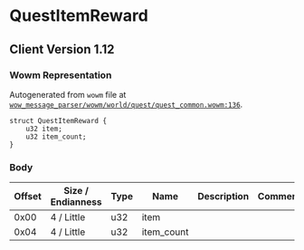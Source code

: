 # QuestItemReward

## Client Version 1.12

### Wowm Representation

Autogenerated from `wowm` file at [`wow_message_parser/wowm/world/quest/quest_common.wowm:136`](https://github.com/gtker/wow_messages/tree/main/wow_message_parser/wowm/world/quest/quest_common.wowm#L136).
```rust,ignore
struct QuestItemReward {
    u32 item;
    u32 item_count;
}
```
### Body

| Offset | Size / Endianness | Type | Name | Description | Comment |
| ------ | ----------------- | ---- | ---- | ----------- | ------- |
| 0x00 | 4 / Little | u32 | item |  |  |
| 0x04 | 4 / Little | u32 | item_count |  |  |

